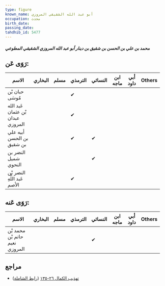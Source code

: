 ```yaml
---
type: figure
known_name: أبو عبد الله الشقيقي المروزي
occupation: محدث
birth_date:
passing_date:
tahdhib_id: 5477
---
```

##### محمد بن علي بن الحسن بن شقيق بن دينار أبو عبد الله المروزي الشقيقي المطوعي

## رَوَى عَن:
| الاسم                             | البخاري | مسلم | الترمذي | النسائي | ابن ماجه | أبي داود | Others |
| --------------------------------- | ------- | ---- | ------- | ------- | -------- | -------- | ------ |
| حبان بْن مُوسَى                   |         |      | ✔       |         |          |          |        |
| عَبد الله بْن عثمان عبدان المروزي |         |      | ✔       |         |          |          |        |
| أبيه علي بن الحسن بن شقيق         |         |      | ✔       | ✔       |          |          |        |
| النضر بن شميل النحوي              |         |      |         | ✔       |          |          |        |
| النضر بْن عَبد اللَّهِ الأصم      |         |      | ✔       |         |          |          |        |
## رَوَى عَنه:
| الاسم                          | البخاري | مسلم | الترمذي | النسائي | ابن ماجه | أبي داود | Others |
| ------------------------------ | ------- | ---- | ------- | ------- | -------- | -------- | ------ |
| محمد بْن حاتم بْن نعيم المروزي |         |      |         | ✔       |          |          |        |
## مراجع
- [تهذيب الكمال ٢٦-١٣٥](obsidian://open?vault=Tahdhib-al-Kamal&file=Figures/٥٤٧٧-محمد%20بن%20علي%20بن%20الحسن%20بن%20شقيق%20بن%20دينار%20أبو%20عبد%20الله%20المروزي%20الشقيقي%20المطوعي) ([رابط الشاملة](https://shamela.ws/book/3722/13883))